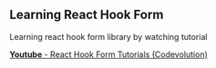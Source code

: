 ## Learning React Hook Form
Learning react hook form library by watching tutorial  

[__Youtube__ - React Hook Form Tutorials (Codevolution)](https://www.youtube.com/playlist?list=PLC3y8-rFHvwjmgBr1327BA5bVXoQH-w5s)
